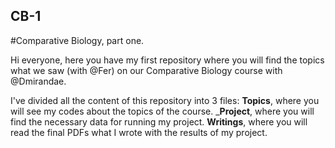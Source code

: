 ## CB-1
#Comparative Biology, part one.

Hi everyone, here you have my first repository where you will find the topics what we saw (with @Fer) on our Comparative Biology course with @Dmirandae.

I've divided all the content of this repository into 3 files:
__Topics__, where you will see my codes about the topics of the course.
___Project__, where you will find the necessary data for running my project.
__Writings__, where you will read the final PDFs what I wrote with the results of my project.
